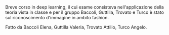 Breve corso in deep learning, il cui esame consisteva nell'applicazione della teoria vista in classe e per il gruppo Baccoli, Guttilla, Trovato e Turco è stato sul riconoscimento d'immagine in ambito fashion.

Fatto da Baccoli Elena, Guttilla Valeria, Trovato Attilio, Turco Angelo.
